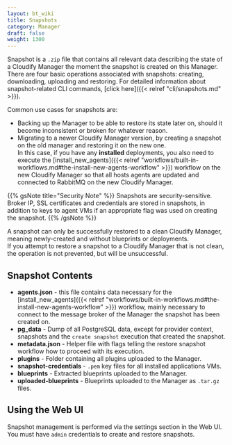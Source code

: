 ```yaml
---
layout: bt_wiki
title: Snapshots
category: Manager
draft: false
weight: 1300
---
```


Snapshot is a `.zip` file that contains all relevant data describing the state of a Cloudify Manager the moment the snapshot is created on this Manager. There are four basic operations associated with snapshots: creating, downloading, uploading and restoring. For detailed information about snapshot-related CLI commands, [click here]({{< relref "cli/snapshots.md" >}}).

Common use cases for snapshots are:

* Backing up the Manager to be able to restore its state later on, should it become inconsistent or broken for whatever reason.
* Migrating to a newer Cloudify Manager version, by creating a snapshot on the old manager and restoring it on the new one.  
  In this case, if you have any **installed** deployments, you also need to execute the [install_new_agents]({{< relref "workflows/built-in-workflows.md#the-install-new-agents-workflow" >}}) workflow on the new Cloudify Manager so that all hosts agents are updated and connected to RabbitMQ on the new Cloudify Manager.

{{% gsNote title="Security Note" %}}
Snapshots are security-sensitive. Broker IP, SSL certificates and credentials are stored in snapshots, in addition to keys to agent VMs if an appropriate flag was used on creating the snapshot.
{{% /gsNote %}}

A snapshot can only be successfully restored to a clean Cloudify Manager, meaning newly-created and without blueprints or deployments.<br>
If you attempt to restore a snapshot to a Cloudify Manager that is not clean, the operation is not prevented, but will be unsuccessful.

## Snapshot Contents

* **agents.json** - this file contains data necessary for the [install_new_agents]({{< relref "workflows/built-in-workflows.md#the-install-new-agents-workflow" >}}) workflow, mainly necessary to connect to the message broker of the Manager the snapshot has been created on.
* **pg_data** - Dump of all PostgreSQL data, except for provider context, snapshots and the `create snapshot` execution that created the snapshot.
* **metadata.json** - Helper file with flags telling the restore snapshot workflow how to proceed with its execution.
* **plugins** - Folder containing all plugins uploaded to the Manager.
* **snapshot-credentials** - `.pem` key files for all installed applications VMs.
* **blueprints** - Extracted blueprints uploaded to the Manager.
* **uploaded-blueprints** - Blueprints uploaded to the Manager as `.tar.gz` files.

## Using the Web UI
Snapshot management is performed via the settings section in the Web UI. You must have `admin` credentials to create and restore snapshots.

